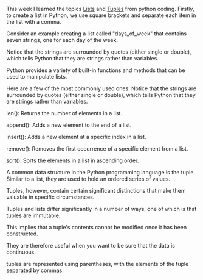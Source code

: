 This week I learned the topics [Lists](https://github.com/skandikonda123/personal-blog/blob/main/_posts/lists.py) and [Tuples](https://github.com/skandikonda123/personal-blog/blob/main/_posts/tuples.py) from python coding. Firstly, to create a list in Python, we use square brackets and separate each item in the list with a comma. 

Consider an example creating  a list called "days_of_week" that contains seven strings, one for each day of the week. 

Notice that the strings are surrounded by quotes (either single or double), which tells Python that they are strings rather than variables.  

Python provides a variety of built-in functions and methods that can be used to manipulate lists.

Here are a few of the most commonly used ones:  Notice that the strings are surrounded by quotes (either single or double), which tells Python that they are strings rather than variables.

len(): Returns the number of elements in a list.

append(): Adds a new element to the end of a list.

insert(): Adds a new element at a specific index in a list.

remove(): Removes the first occurrence of a specific element from a list.

sort(): Sorts the elements in a list in ascending order.


A common data structure in the Python programming language is the tuple. Similar to a list, they are used to hold an ordered series of values. 

Tuples, however, contain certain significant distinctions that make them valuable in specific circumstances.  

Tuples and lists differ significantly in a number of ways, one of which is that tuples are immutable. 

This implies that a tuple's contents cannot be modified once it has been constructed. 

They are therefore useful when you want to be sure that the data is continuous.  

tuples are represented using parentheses, with the elements of the tuple separated by commas.
